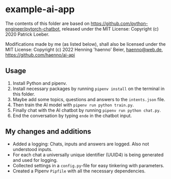 # example-ai-app

The contents of this folder are based on <https://github.com/python-engineer/pytorch-chatbot>, released under the MIT License: Copyright (c) 2020 Patrick Loeber.

Modifications made by me (as listed below), shall also be licensed under the MIT License: Copyright (c) 2022 Henning 'haenno' Beier, haenno@web.de, <https://github.com/haenno/ai-api>

## Usage

1. Install Python and pipenv.
2. Install necessary packages by running ``pipenv install`` on the terminal in this folder.
3. Maybe add some topics, questions and answers to the ``intents.json`` file.
4. Then train the AI model with ``pipenv run python train.py``.
5. Finally chat with the AI chatbot by running ``pipenv run python chat.py``.
6. End the conversation by typing ``ende`` in the chatbot input.

## My changes and additions

- Added a logging: Chats, inputs and answers are logged. Also not understood inputs.
- For each chat a universally unique identifier (UUID4) is being generated and used for logging.
- Collected settings in a ``config.py``-file for easy tinkering with parameters.
- Created a Pipenv ``Pipfile`` with all the necessary dependencies.

